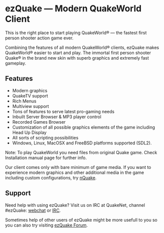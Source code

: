 # ezQuake — Modern QuakeWorld Client

This is the right place to start playing QuakeWorld&reg; — the fastest first
person shooter action game ever.

Combining the features of all modern QuakeWorld® clients, ezQuake makes
QuakeWorld&reg; easier to start and play. The immortal first person shooter
Quake&reg; in the brand new skin with superb graphics and extremely fast
gameplay.

## Features

 * Modern graphics
 * QuakeTV support
 * Rich Menus
 * Multiview support
 * Tons of features to serve latest pro-gaming needs
 * Inbuilt Server Browser & MP3 player control
 * Recorded Games Browser
 * Customization of all possible graphics elements of the game including Head Up Display
 * All sorts of scripting possibilities
 * Windows, Linux, MacOSX and FreeBSD platforms supported (SDL2).

Note: To play QuakeWorld you need files from original Quake game. Check
Installation manual page for further info.

Our client comes only with bare minimum of game media. If you want to
experience modern graphics and other additional media in the game including
custom configurations, try [nQuake][nQuake].

## Support

Need help with using ezQuake? Visit us on IRC at QuakeNet, channel #ezQuake:
[webchat][webchat] or [IRC][IRC].

Sometimes help of other users of ezQuake might be more usefull to you so you
can also try visiting [ezQuake Forum][forum].

 [nQuake]: http://nquake.com/
 [webchat]: http://webchat.quakenet.org/?channels=#ezquake
 [IRC]: irc://irc.quakenet.org/#ezquake
 [forum]: http://ezquake.sourceforge.net/forum/

